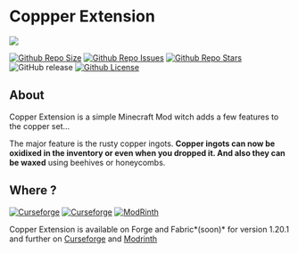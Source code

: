 # Coppper Extension

![](https://i.imgur.com/7O7v6WU.png)

[![Github Repo Size](https://img.shields.io/github/repo-size/Killarexe/Copper-Extension)]()
[![Github Repo Issues](https://img.shields.io/github/issues/Killarexe/Copper-Extension)]()
[![Github Repo Stars](https://img.shields.io/github/stars/Killarexe/Copper-Extension)]()
![GitHub release](https://img.shields.io/github/release/Killarexe/Copper-Extension.svg)
[![Github License](https://img.shields.io/github/license/Killarexe/Copper-Extension.svg)]()

## About 

Copper Extension is a simple Minecraft Mod witch adds a few features to the copper set...

The major feature is the rusty copper ingots. **Copper ingots can now be oxidixed in the inventory or even when you dropped it. And also they can be waxed** using beehives or honeycombs.

## Where ?

[![Curseforge](http://cf.way2muchnoise.eu/versions/907528.svg)](https://www.curseforge.com/minecraft/mc-mods/copper-extension)
[![Curseforge](http://cf.way2muchnoise.eu/full_907528_downloads.svg)](https://www.curseforge.com/minecraft/mc-mods/copper-extension)
[![ModRinth](https://modrinth-utils.vercel.app/api/badge/downloads?id=FSZZfnxw&logo=true)](https://modrinth.com/mod/copper-extension)

Copper Extension is available on Forge and Fabric*(soon)* for version 1.20.1 and further on [Curseforge](https://www.curseforge.com/minecraft/mc-mods/copper-extension) and [Modrinth](https://modrinth.com/mod/copper-extension)
